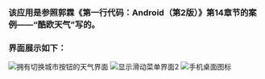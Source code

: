### 该应用是参照郭霖《第一行代码：Android（第2版）》第14章节的案例——“酷欧天气”写的。
### 界面展示如下：

![拥有切换城市按钮的天气界面](https://user-images.githubusercontent.com/28088720/166906455-79078748-3f73-475a-8cdf-a5d88b2264eb.png)
![显示滑动菜单界面2](https://user-images.githubusercontent.com/28088720/166906460-56608a1f-3f46-4997-9551-c857ba0f0333.png)
![手机桌面图标](https://user-images.githubusercontent.com/28088720/166906466-dab44559-edad-44c0-ab01-958d28e6b0fb.png)
